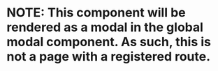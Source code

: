 
# NOTE: This component will be rendered as a modal in the global modal component. As such, this is not a page with a registered route.
